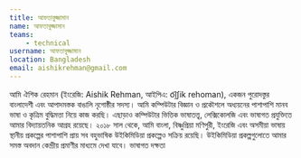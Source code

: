 ```yaml
---
title: আফতাবুজ্জামান
name: আফতাবুজ্জামান
teams:
    - technical
username: আফতাবুজ্জামান
location: Bangladesh
email: aishikrehman@gmail.com
---
```

আমি ঐশিক রেহমান (ইংরেজি: Aishik Rehman, আইপিএ: o͡i̯ʃik  rehoman), একজন পুরোদস্তুর বাংলাদেশী এবং আপাদমস্তক বাঙালি নৃগোষ্ঠীর সদস্য। আমি কম্পিউটার বিজ্ঞান ও প্রকৌশলে অধ্যয়নের পাশাপাশি মানব ভাষা ও কৃত্রিম বুদ্ধিমত্তা নিয়ে কাজ করছি। এছাড়াও কম্পিউটার ভিত্তিক ভাষাতত্ত্ব, লেক্সিকোলজি এবং ভাষাগত প্রযুক্তিতে আমার বিদ্যায়তনিক আগ্রহ রয়েছে। ২০১৮ সাল থেকে, আমি বাংলা, বিষ্ণুপ্রিয়া মণিপুরী, ইংরেজি এবং অসমীয়া ভাষায় স্থানীয় প্রকল্পের পাশাপাশি প্রায় সব বহুভাষিক উইকিমিডিয়া প্রকল্পেও সক্রিয় রয়েছি। উইকিমিডিয়া প্রকল্পগুলোতে আমার সমস্ত অবদান কেন্দ্রীয় প্রমাণীর মাধ্যমে দেখা যাবে।
ভাষাগত দক্ষতা

